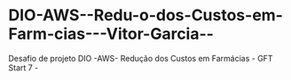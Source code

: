 # DIO-AWS--Redu-o-dos-Custos-em-Farm-cias---Vitor-Garcia--
Desafio de projeto DIO -AWS- Redução dos Custos em Farmácias - GFT Start 7 -
